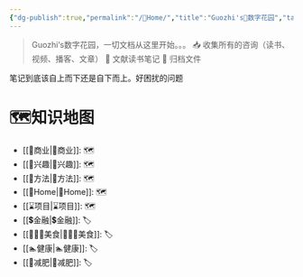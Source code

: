 ```yaml
---
{"dg-publish":true,"permalink":"/🌿Home/","title":"Guozhi's🌿数字花园","tags":["🗺","gardenEntry","gardenEntry","gardenEntry","gardenEntry","gardenEntry","gardenEntry"]}
---
```


  
> Guozhi‘s数字花园，一切文档从这里开始。。。
📥  收集所有的咨询（读书、视频、播客、文章）
🌱 文献读书笔记
🌲 归档文件

笔记到底该自上而下还是自下而上。好困扰的问题

# 🗺知识地图
- [[🧧商业\|🧧商业]]: 🗺
- [[🦦兴趣\|🦦兴趣]]: 🗺
- [[🥇方法\|🥇方法]]: 🗺
- [[🌿Home\|🌿Home]]: 🗺
- [[⌛项目\|⌛项目]]: 🗺
- [[💲金融\|💲金融]]: 🏷
- [[👩🏻‍🍳美食\|👩🏻‍🍳美食]]: 🏷
- [[🏊健康\|🏊健康]]: 🏷
- [[🏃减肥\|🏃减肥]]: 🏷


